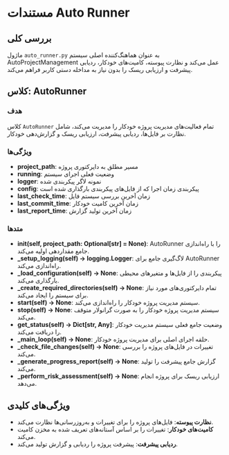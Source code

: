 # مستندات Auto Runner

## بررسی کلی
ماژول `auto_runner.py` به عنوان هماهنگ‌کننده اصلی سیستم AutoProjectManagement عمل می‌کند و نظارت پیوسته، کامیت‌های خودکار، ردیابی پیشرفت و ارزیابی ریسک را بدون نیاز به مداخله دستی کاربر فراهم می‌کند.

## کلاس: AutoRunner
### هدف
کلاس `AutoRunner` تمام فعالیت‌های مدیریت پروژه خودکار را مدیریت می‌کند، شامل نظارت بر فایل‌ها، ردیابی پیشرفت، ارزیابی ریسک و گزارش‌دهی خودکار.

### ویژگی‌ها
- **project_path**: مسیر مطلق به دایرکتوری پروژه
- **running**: وضعیت فعلی اجرای سیستم
- **logger**: نمونه لاگر پیکربندی شده
- **config**: پیکربندی زمان اجرا که از فایل‌های پیکربندی بارگذاری شده است
- **last_check_time**: زمان آخرین بررسی سیستم فایل
- **last_commit_time**: زمان آخرین کامیت خودکار
- **last_report_time**: زمان آخرین تولید گزارش

### متدها
- **__init__(self, project_path: Optional[str] = None)**: AutoRunner را با راه‌اندازی جامع مقداردهی اولیه می‌کند.
- **_setup_logging(self) -> logging.Logger**: لاگ‌گیری جامع برای AutoRunner راه‌اندازی می‌کند.
- **_load_configuration(self) -> None**: پیکربندی را از فایل‌ها و متغیرهای محیطی بارگذاری می‌کند.
- **_create_required_directories(self) -> None**: تمام دایرکتوری‌های مورد نیاز برای سیستم را ایجاد می‌کند.
- **start(self) -> None**: سیستم مدیریت پروژه خودکار را راه‌اندازی می‌کند.
- **stop(self) -> None**: سیستم مدیریت پروژه خودکار را به صورت گرانولار متوقف می‌کند.
- **get_status(self) -> Dict[str, Any]**: وضعیت جامع فعلی سیستم مدیریت خودکار را دریافت می‌کند.
- **_main_loop(self) -> None**: حلقه اجرای اصلی برای مدیریت پروژه خودکار.
- **_check_file_changes(self) -> None**: تغییرات در فایل‌های پروژه را بررسی می‌کند.
- **_generate_progress_report(self) -> None**: گزارش جامع پیشرفت را تولید می‌کند.
- **_perform_risk_assessment(self) -> None**: ارزیابی ریسک برای پروژه انجام می‌دهد.

## ویژگی‌های کلیدی
- **نظارت پیوسته**: فایل‌های پروژه را برای تغییرات و به‌روزرسانی‌ها نظارت می‌کند.
- **کامیت‌های خودکار**: تغییرات را بر اساس آستانه‌های تعریف شده به مخزن کامیت می‌کند.
- **ردیابی پیشرفت**: پیشرفت پروژه را ردیابی و گزارش تولید می‌کند.

